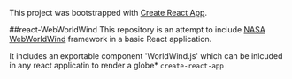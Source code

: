 This project was bootstrapped with [Create React App](https://github.com/facebookincubator/create-react-app).

##react-WebWorldWind
This repository is an attempt to include [NASA WebWorldWind](https://github.com/NASAWorldWind/WebWorldWind) framework
in a basic React application.

It includes an exportable component 'WorldWind.js' which can be inlcuded in any react applicatin to render a globe* `create-react-app` 
